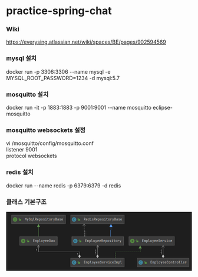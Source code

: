 # practice-spring-chat

### Wiki
https://everysing.atlassian.net/wiki/spaces/BE/pages/902594569

### mysql 설치
docker run -p 3306:3306 --name mysql -e MYSQL_ROOT_PASSWORD=1234 -d mysql:5.7

### mosquitto 설치
docker run -it -p 1883:1883 -p 9001:9001 --name mosquitto eclipse-mosquitto

### mosquitto websockets 설정
vi /mosquitto/config/mosquitto.conf  
listener 9001  
protocol websockets  

### redis 설치
docker run --name redis -p 6379:6379 -d redis

### 클래스 기본구조
![img.png](img.png)
